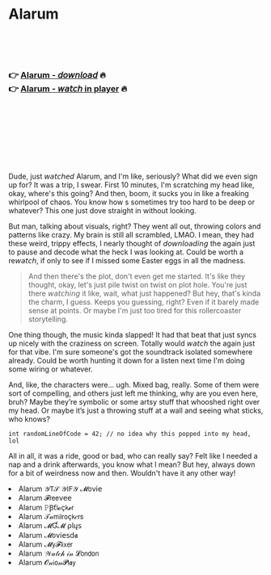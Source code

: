 <h1>Alarum</h1>

<br><br><br>

<h3>👉 <a href="https://Marks-fencifenmouths1981.github.io/xhzkomzqun/">Alarum - 𝘥𝘰𝘸𝘯𝘭𝘰𝘢𝘥</a> 🔥<br>
👉 <a href="https://Marks-fencifenmouths1981.github.io/xhzkomzqun/">Alarum - 𝘸𝘢𝘵𝘤𝘩 in player</a> 🔥
</h3>



<br><br><br><br><br><br><br>


Dude, just 𝘸𝘢𝘵𝘤𝘩𝘦𝘥 Alarum, and I'm like, seriously? What did we even sign up for? It was a trip, I swear. First 10 minutes, I'm scratching my head like, okay, where's this going? And then, boom, it sucks you in like a freaking whirlpool of chaos. You know how  s sometimes try too hard to be deep or whatever? This one just dove straight in without looking.

But man, talking about visuals, right? They went all out, throwing colors and patterns like crazy. My brain is still all scrambled, LMAO. I mean, they had these weird, trippy effects, I nearly thought of 𝘥𝘰𝘸𝘯𝘭𝘰𝘢𝘥𝘪𝘯𝘨 the   again just to pause and decode what the heck I was looking at. Could be worth a re𝘸𝘢𝘵𝘤𝘩, if only to see if I missed some Easter eggs in all the madness.

> And then there's the plot, don't even get me started. It's like they thought, okay, let's just pile twist on twist on plot hole. You're just there 𝘸𝘢𝘵𝘤𝘩𝘪𝘯𝘨 it like, wait, what just happened? But hey, that's kinda the charm, I guess. Keeps you guessing, right? Even if it barely made sense at points. Or maybe I'm just too tired for this rollercoaster storytelling.

One thing though, the music kinda slapped! It had that beat that just syncs up nicely with the craziness on screen. Totally would 𝘸𝘢𝘵𝘤𝘩 the   again just for that vibe. I'm sure someone's got the soundtrack isolated somewhere already. Could be worth hunting it down for a listen next time I'm doing some wiring or whatever.

And, like, the characters were... ugh. Mixed bag, really. Some of them were sort of compelling, and others just left me thinking, why are you even here, bruh? Maybe they’re symbolic or some artsy stuff that whooshed right over my head. Or maybe it’s just a   throwing stuff at a wall and seeing what sticks, who knows?

`int randomLineOfCode = 42; // no idea why this popped into my head, lol`

All in all, it was a ride, good or bad, who can really say? Felt like I needed a nap and a drink afterwards, you know what I mean? But hey, always down for a bit of weirdness now and then. Wouldn't have it any other way!

<li>Alarum 𝒴𝖳𝒮 𝒴𝖨𝖥𝒴 𝓜𝗈ν𝗂𝖾</li>
<li>Alarum 𝓕𝗋𝖾𝖾ν𝖾𝖾</li>
<li>Alarum 𝙿Ꞵť𝗅𝓸ç𝗄𝓮𝗋</li>
<li>Alarum 𝒯𝒶𝗆𝗂𝗅𝗋𝗈ç𝗄𝑒𝗋𝗌</li>
<li>Alarum 𝓜Ɠ𝓜 ρ𝗅ų𝗌</li>
<li>Alarum 𝓜𝗈ν𝗂𝖾𝗌ԁ𝖆</li>
<li>Alarum 𝓜𝗒𝓕𝗅𝗂𝗑𝖾𝗋</li>
<li>Alarum 𝒲𝒶𝓉𝒸𝒽 𝒾𝓃 𝓛𝗈𝗇𝖽𝗈𝗇</li>
<li>Alarum 𝓞𝓃𝗂𝗈𝓃𝓟𝗅𝖆𝗒</li>
